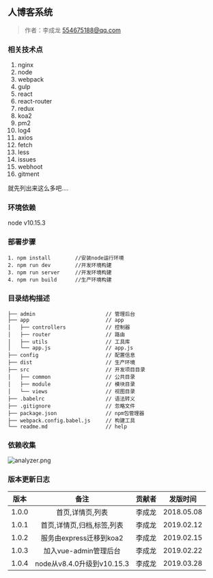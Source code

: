 ##  人博客系统

> 作者：李成龙 <554675188@qq.com>

### 相关技术点
1. nginx
2. node
3. webpack
4. gulp
5. react
6. react-router
7. redux
8. koa2
9. pm2
10. log4
11. axios
12. fetch
13. less
14. issues
15. webhoot
16. gitment

就先列出来这么多吧....

### 环境依赖

node v10.15.3


### 部署步骤

```
1. npm install        //安装node运行环境
2. npm run dev        //开发环境构建
3. npm run server     //开发环境构建
4. npm run build      //生产环境构建
```

### 目录结构描述

```
├── admin                       // 管理后台
├── app                         // app
│   ├── controllers             // 控制器
│   ├── router                  // 路由
│   ├── utils                   // 工具库
│   └── app.js                  // app.js
├── config                      // 配置信息
├── dist                        // 生产环境
├── src                         // 开发项目目录
│   ├── common                  // 公共目录
│   ├── module                  // 模块目录
│   └── views                   // 视图目录
├── .babelrc                    // 语法转义
├── .gitignore                  // 忽略文件
├── package.json                // npm包管理器
├── webpack.config.babel.js     // 构建工具
└── readme.md                   // help
```

### 依赖收集
![analyzer.png](https://lcl101.cn/common/images/analyer.png)

### 版本更新日志

| 版本 | 备注 | 贡献者 | 发版时间 |
| :--: | :--: | :--: | :--: |
| 1.0.0 | 首页,详情页,列表 | 李成龙 | 2018.05.08 |
| 1.0.1 | 首页,详情页,归档,标签,列表 | 李成龙 | 2019.02.12 |
| 1.0.2 | 服务由express迁移到koa2 | 李成龙 | 2019.02.15 |
| 1.0.3 | 加入vue-admin管理后台 | 李成龙 | 2019.02.22 |
| 1.0.4 | node从v8.4.0升级到v10.15.3 | 李成龙 | 2019.03.28 |
